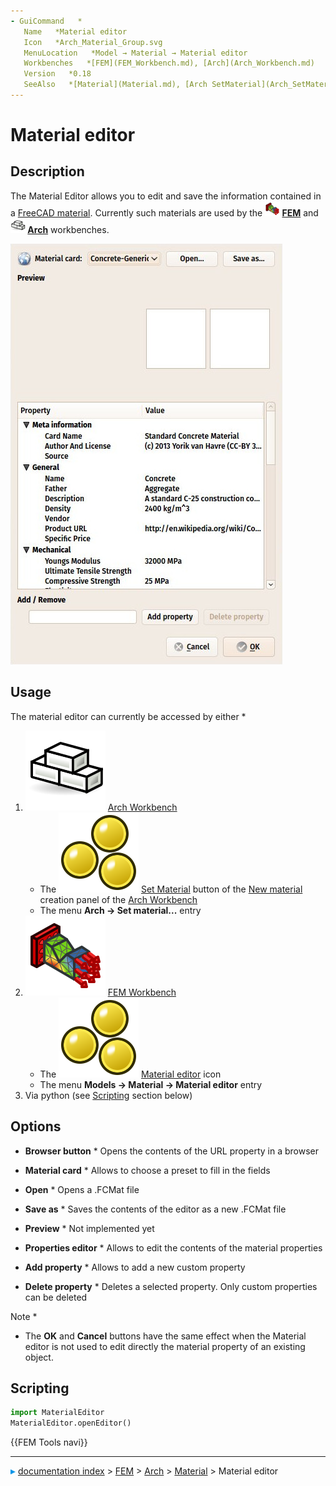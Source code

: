 ```yaml
---
- GuiCommand   *
   Name   *Material editor
   Icon   *Arch_Material_Group.svg
   MenuLocation   *Model → Material → Material editor
   Workbenches   *[FEM](FEM_Workbench.md), [Arch](Arch_Workbench.md)
   Version   *0.18
   SeeAlso   *[Material](Material.md), [Arch SetMaterial](Arch_SetMaterial.md), [FEM tutorial](FEM_tutorial.md)
---
```


# Material editor

## Description

The Material Editor allows you to edit and save the information contained in a [FreeCAD material](Material.md). Currently such materials are used by the **<img src="images/Workbench_FEM.svg" width=24px> [FEM](FEM_Workbench.md)** and **<img src="images/Workbench_Arch.svg" width=24px> [Arch](Arch_Workbench.md)** workbenches.

![](images/Material_editor.jpg )

## Usage

The material editor can currently be accessed by either   *

1.  <img alt="" src=images/Workbench_Arch.svg  style="width   *24px;"> [Arch Workbench](Arch_Workbench.md)
    -   The <img alt="" src=images/Arch_SetMaterial.svg  style="width   *16px;"> [Set Material](Arch_SetMaterial.md) button of the [New material](Arch_SetMaterial.md) creation panel of the [Arch Workbench](Arch_Workbench.md)
    -   The menu **Arch → Set material...** entry
2.  <img alt="" src=images/Workbench_FEM.svg  style="width   *24px;"> [FEM Workbench](FEM_Workbench.md)
    -   The <img alt="" src=images/Arch_Material_Group.svg  style="width   *16px;"> [Material editor](Material_editor.md) icon
    -   The menu **Models → Material → Material editor** entry
3.  Via python (see [Scripting](#Scripting.md) section below)

## Options

-   **Browser button**   * Opens the contents of the URL property in a browser

-   **Material card**   * Allows to choose a preset to fill in the fields

-    **Open**   * Opens a .FCMat file

-    **Save as**   * Saves the contents of the editor as a new .FCMat file

-   **Preview**   * Not implemented yet

-   **Properties editor**   * Allows to edit the contents of the material properties

-    **Add property**   * Allows to add a new custom property

-    **Delete property**   * Deletes a selected property. Only custom properties can be deleted

Note   *

-   The **OK** and **Cancel** buttons have the same effect when the Material editor is not used to edit directly the material property of an existing object.

## Scripting

 
```python
import MaterialEditor
MaterialEditor.openEditor()
```




 {{FEM Tools navi}}



---
![](images/Right_arrow.png) [documentation index](../README.md) > [FEM](Category_FEM.md) > [Arch](Category_Arch.md) > [Material](Material_Workbench.md) > Material editor
